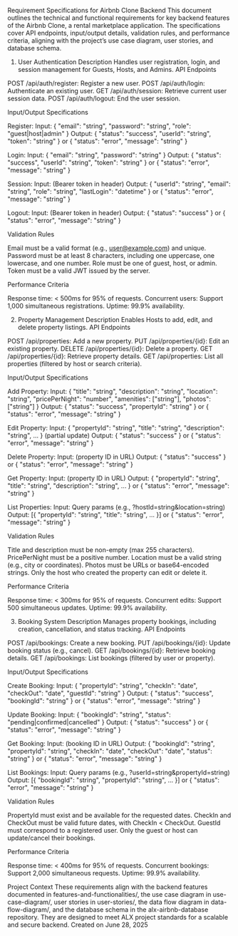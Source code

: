 Requirement Specifications for Airbnb Clone Backend
This document outlines the technical and functional requirements for key backend features of the Airbnb Clone, a rental marketplace application. The specifications cover API endpoints, input/output details, validation rules, and performance criteria, aligning with the project’s use case diagram, user stories, and database schema.
1. User Authentication
Description
Handles user registration, login, and session management for Guests, Hosts, and Admins.
API Endpoints

POST /api/auth/register: Register a new user.
POST /api/auth/login: Authenticate an existing user.
GET /api/auth/session: Retrieve current user session data.
POST /api/auth/logout: End the user session.

Input/Output Specifications

Register:
Input: { "email": "string", "password": "string", "role": "guest|host|admin" }
Output: { "status": "success", "userId": "string", "token": "string" } or { "status": "error", "message": "string" }


Login:
Input: { "email": "string", "password": "string" }
Output: { "status": "success", "userId": "string", "token": "string" } or { "status": "error", "message": "string" }


Session:
Input: (Bearer token in header)
Output: { "userId": "string", "email": "string", "role": "string", "lastLogin": "datetime" } or { "status": "error", "message": "string" }


Logout:
Input: (Bearer token in header)
Output: { "status": "success" } or { "status": "error", "message": "string" }



Validation Rules

Email must be a valid format (e.g., user@example.com) and unique.
Password must be at least 8 characters, including one uppercase, one lowercase, and one number.
Role must be one of guest, host, or admin.
Token must be a valid JWT issued by the server.

Performance Criteria

Response time: < 500ms for 95% of requests.
Concurrent users: Support 1,000 simultaneous registrations.
Uptime: 99.9% availability.

2. Property Management
Description
Enables Hosts to add, edit, and delete property listings.
API Endpoints

POST /api/properties: Add a new property.
PUT /api/properties/{id}: Edit an existing property.
DELETE /api/properties/{id}: Delete a property.
GET /api/properties/{id}: Retrieve property details.
GET /api/properties: List all properties (filtered by host or search criteria).

Input/Output Specifications

Add Property:
Input: { "title": "string", "description": "string", "location": "string", "pricePerNight": "number", "amenities": ["string"], "photos": ["string"] }
Output: { "status": "success", "propertyId": "string" } or { "status": "error", "message": "string" }


Edit Property:
Input: { "propertyId": "string", "title": "string", "description": "string", ... } (partial update)
Output: { "status": "success" } or { "status": "error", "message": "string" }


Delete Property:
Input: (property ID in URL)
Output: { "status": "success" } or { "status": "error", "message": "string" }


Get Property:
Input: (property ID in URL)
Output: { "propertyId": "string", "title": "string", "description": "string", ... } or { "status": "error", "message": "string" }


List Properties:
Input: Query params (e.g., ?hostId=string&location=string)
Output: [{ "propertyId": "string", "title": "string", ... }] or { "status": "error", "message": "string" }



Validation Rules

Title and description must be non-empty (max 255 characters).
PricePerNight must be a positive number.
Location must be a valid string (e.g., city or coordinates).
Photos must be URLs or base64-encoded strings.
Only the host who created the property can edit or delete it.

Performance Criteria

Response time: < 300ms for 95% of requests.
Concurrent edits: Support 500 simultaneous updates.
Uptime: 99.9% availability.

3. Booking System
Description
Manages property bookings, including creation, cancellation, and status tracking.
API Endpoints

POST /api/bookings: Create a new booking.
PUT /api/bookings/{id}: Update booking status (e.g., cancel).
GET /api/bookings/{id}: Retrieve booking details.
GET /api/bookings: List bookings (filtered by user or property).

Input/Output Specifications

Create Booking:
Input: { "propertyId": "string", "checkIn": "date", "checkOut": "date", "guestId": "string" }
Output: { "status": "success", "bookingId": "string" } or { "status": "error", "message": "string" }


Update Booking:
Input: { "bookingId": "string", "status": "pending|confirmed|cancelled" }
Output: { "status": "success" } or { "status": "error", "message": "string" }


Get Booking:
Input: (booking ID in URL)
Output: { "bookingId": "string", "propertyId": "string", "checkIn": "date", "checkOut": "date", "status": "string" } or { "status": "error", "message": "string" }


List Bookings:
Input: Query params (e.g., ?userId=string&propertyId=string)
Output: [{ "bookingId": "string", "propertyId": "string", ... }] or { "status": "error", "message": "string" }



Validation Rules

PropertyId must exist and be available for the requested dates.
CheckIn and CheckOut must be valid future dates, with CheckIn < CheckOut.
GuestId must correspond to a registered user.
Only the guest or host can update/cancel their bookings.

Performance Criteria

Response time: < 400ms for 95% of requests.
Concurrent bookings: Support 2,000 simultaneous requests.
Uptime: 99.9% availability.

Project Context
These requirements align with the backend features documented in features-and-functionalities/, the use case diagram in use-case-diagram/, user stories in user-stories/, the data flow diagram in data-flow-diagram/, and the database schema in the alx-airbnb-database repository. They are designed to meet ALX project standards for a scalable and secure backend.
Created on June 28, 2025
